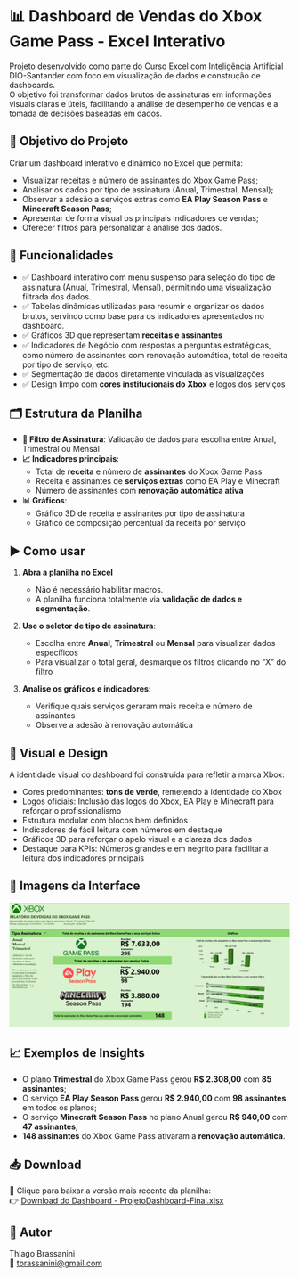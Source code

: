 # 📊 Dashboard de Vendas do Xbox Game Pass - Excel Interativo

Projeto desenvolvido como parte do Curso Excel com Inteligência Artificial DIO-Santander com foco em visualização de dados e construção de dashboards.  
O objetivo foi transformar dados brutos de assinaturas em informações visuais claras e úteis, facilitando a análise de desempenho de vendas e a tomada de decisões baseadas em dados.

## 🎯 Objetivo do Projeto

Criar um dashboard interativo e dinâmico no Excel que permita:

- Visualizar receitas e número de assinantes do Xbox Game Pass;
- Analisar os dados por tipo de assinatura (Anual, Trimestral, Mensal);
- Observar a adesão a serviços extras como **EA Play Season Pass** e **Minecraft Season Pass**;
- Apresentar de forma visual os principais indicadores de vendas;
- Oferecer filtros para personalizar a análise dos dados.

## 🧩 Funcionalidades

- ✅ Dashboard interativo com menu suspenso para seleção do tipo de assinatura (Anual, Trimestral, Mensal), permitindo uma visualização filtrada dos dados.
- ✅ Tabelas dinâmicas utilizadas para resumir e organizar os dados brutos, servindo como base para os indicadores apresentados no dashboard.
- ✅ Gráficos 3D que representam **receitas e assinantes**
- ✅ Indicadores de Negócio com respostas a perguntas estratégicas, como número de assinantes com renovação automática, total de receita por tipo de serviço, etc.
- ✅ Segmentação de dados diretamente vinculada às visualizações
- ✅ Design limpo com **cores institucionais do Xbox** e logos dos serviços

## 🗂 Estrutura da Planilha

- **📄 Filtro de Assinatura**: Validação de dados para escolha entre Anual, Trimestral ou Mensal
- **📈 Indicadores principais**:
  - Total de **receita** e número de **assinantes** do Xbox Game Pass
  - Receita e assinantes de **serviços extras** como EA Play e Minecraft
  - Número de assinantes com **renovação automática ativa**
- **📊 Gráficos**:
  - Gráfico 3D de receita e assinantes por tipo de assinatura
  - Gráfico de composição percentual da receita por serviço

## ▶️ Como usar

1. **Abra a planilha no Excel**
   - Não é necessário habilitar macros.
   - A planilha funciona totalmente via **validação de dados e segmentação**.

2. **Use o seletor de tipo de assinatura**:
   - Escolha entre **Anual**, **Trimestral** ou **Mensal** para visualizar dados específicos
   - Para visualizar o total geral, desmarque os filtros clicando no “X” do filtro

3. **Analise os gráficos e indicadores**:
   - Verifique quais serviços geraram mais receita e número de assinantes
   - Observe a adesão à renovação automática

## 🎨 Visual e Design

A identidade visual do dashboard foi construída para refletir a marca Xbox:

- Cores predominantes: **tons de verde**, remetendo à identidade do Xbox
- Logos oficiais: Inclusão das logos do Xbox, EA Play e Minecraft para reforçar o profissionalismo
- Estrutura modular com blocos bem definidos
- Indicadores de fácil leitura com números em destaque
- Gráficos 3D para reforçar o apelo visual e a clareza dos dados
- Destaque para KPIs: Números grandes e em negrito para facilitar a leitura dos indicadores principais

## 📸 Imagens da Interface

![Captura do Dashboard](https://github.com/tbrssnn/dashboard-vendas-excel/blob/main/images/Captura%20de%20tela.jpg?raw=true)

## 📈 Exemplos de Insights

- O plano **Trimestral** do Xbox Game Pass gerou **R$ 2.308,00** com **85 assinantes**;
- O serviço **EA Play Season Pass** gerou **R$ 2.940,00** com **98 assinantes** em todos os planos;
- O serviço **Minecraft Season Pass** no plano Anual gerou **R$ 940,00** com **47 assinantes**;
- **148 assinantes** do Xbox Game Pass ativaram a **renovação automática**.

## 📥 Download

📂 Clique para baixar a versão mais recente da planilha:  
👉 [Download do Dashboard - ProjetoDashboard-Final.xlsx](https://github.com/tbrssnn/dashboard-vendas-excel/raw/main/files/ProjetoDashboard-Final.xlsx)
## 🧠 Autor

Thiago Brassanini  
📧 tbrassanini@gmail.com  
